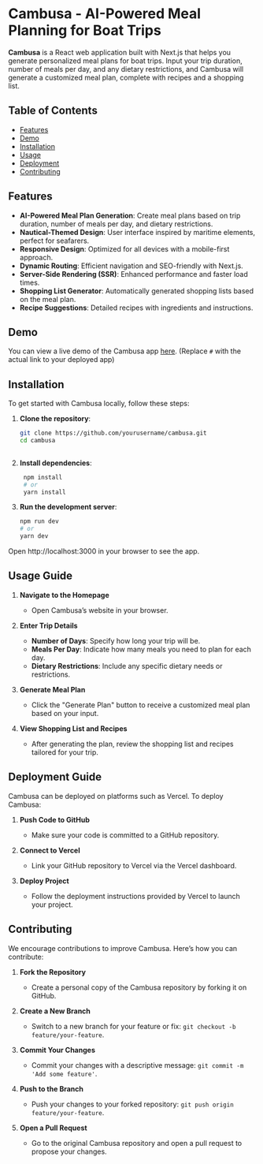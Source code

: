 # Cambusa - AI-Powered Meal Planning for Boat Trips

**Cambusa** is a React web application built with Next.js that helps you generate personalized meal plans for boat trips. Input your trip duration, number of meals per day, and any dietary restrictions, and Cambusa will generate a customized meal plan, complete with recipes and a shopping list.

## Table of Contents

- [Features](#features)
- [Demo](#demo)
- [Installation](#installation)
- [Usage](#usage)
- [Deployment](#deployment)
- [Contributing](#contributing)

## Features

- **AI-Powered Meal Plan Generation**: Create meal plans based on trip duration, number of meals per day, and dietary restrictions.
- **Nautical-Themed Design**: User interface inspired by maritime elements, perfect for seafarers.
- **Responsive Design**: Optimized for all devices with a mobile-first approach.
- **Dynamic Routing**: Efficient navigation and SEO-friendly with Next.js.
- **Server-Side Rendering (SSR)**: Enhanced performance and faster load times.
- **Shopping List Generator**: Automatically generated shopping lists based on the meal plan.
- **Recipe Suggestions**: Detailed recipes with ingredients and instructions.

## Demo

You can view a live demo of the Cambusa app [here](#). (Replace `#` with the actual link to your deployed app)

## Installation

To get started with Cambusa locally, follow these steps:

1. **Clone the repository**:
   ```bash
   git clone https://github.com/yourusername/cambusa.git
   cd cambusa
 

2. **Install dependencies**:
   ```bash
    npm install
    # or
    yarn install

3. **Run the development server**:
    ```bash
    npm run dev
    # or
    yarn dev

 Open http://localhost:3000 in your browser to see the app.

## Usage Guide

1. **Navigate to the Homepage**
   - Open Cambusa’s website in your browser.

2. **Enter Trip Details**
   - **Number of Days**: Specify how long your trip will be.
   - **Meals Per Day**: Indicate how many meals you need to plan for each day.
   - **Dietary Restrictions**: Include any specific dietary needs or restrictions.

3. **Generate Meal Plan**
   - Click the "Generate Plan" button to receive a customized meal plan based on your input.

4. **View Shopping List and Recipes**
   - After generating the plan, review the shopping list and recipes tailored for your trip.

## Deployment Guide

Cambusa can be deployed on platforms such as Vercel. To deploy Cambusa:

1. **Push Code to GitHub**
   - Make sure your code is committed to a GitHub repository.

2. **Connect to Vercel**
   - Link your GitHub repository to Vercel via the Vercel dashboard.

3. **Deploy Project**
   - Follow the deployment instructions provided by Vercel to launch your project.

## Contributing

We encourage contributions to improve Cambusa. Here’s how you can contribute:

1. **Fork the Repository**
   - Create a personal copy of the Cambusa repository by forking it on GitHub.

2. **Create a New Branch**
   - Switch to a new branch for your feature or fix: `git checkout -b feature/your-feature`.

3. **Commit Your Changes**
   - Commit your changes with a descriptive message: `git commit -m 'Add some feature'`.

4. **Push to the Branch**
   - Push your changes to your forked repository: `git push origin feature/your-feature`.

5. **Open a Pull Request**
   - Go to the original Cambusa repository and open a pull request to propose your changes.



